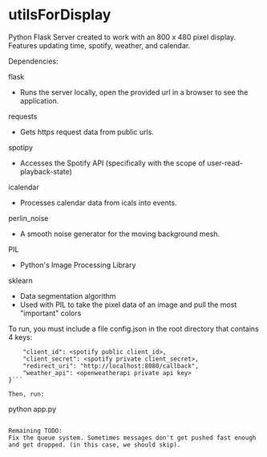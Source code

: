 # utilsForDisplay

Python Flask Server created to work with an 800 x 480 pixel display. Features updating time, spotify, weather, and calendar.

Dependencies:

flask
  * Runs the server locally, open the provided url in a browser to see the application.
  
requests
  * Gets https request data from public urls.
  
spotipy
  * Accesses the Spotify API (specifically with the scope of user-read-playback-state)
  
icalendar
  * Processes calendar data from icals into events.
  
perlin_noise
  * A smooth noise generator for the moving background mesh.
  
PIL
  * Python's Image Processing Library
  
sklearn
  * Data segmentation algorithm
  * Used with PIL to take the pixel data of an image and pull the most "important" colors
  
To run, you must include a file config.json in the root directory that contains 4 keys:
```{
    "client_id": <spotify public client_id>,
    "client_secret": <spotify private client_secret>,
    "redirect_uri": "http://localhost:8080/callback",
    "weather_api": <openweatherapi private api key>
}```

Then, run:

```
python app.py
```

Remaining TODO:
Fix the queue system. Sometimes messages don't get pushed fast enough and get dropped. (in this case, we should skip).
